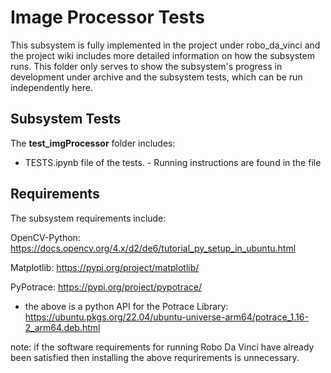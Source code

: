 # Image Processor Tests

This subsystem is fully implemented in the project under robo_da_vinci and the project wiki includes more detailed information on how the subsystem runs.
This folder only serves to show the subsystem's progress in development under archive and the subsystem tests, which can be run independently here.

## Subsystem Tests
The **test_imgProcessor** folder includes:
- TESTS.ipynb file of the tests. - Running instructions are found in the file

## Requirements
The subsystem requirements include:

OpenCV-Python: https://docs.opencv.org/4.x/d2/de6/tutorial_py_setup_in_ubuntu.html

Matplotlib: https://pypi.org/project/matplotlib/

PyPotrace: https://pypi.org/project/pypotrace/
- the above is a python API for the Potrace Library: https://ubuntu.pkgs.org/22.04/ubuntu-universe-arm64/potrace_1.16-2_arm64.deb.html

note: if the software requirements for running Robo Da Vinci have already been satisfied then installing the above requrirements is unnecessary.
